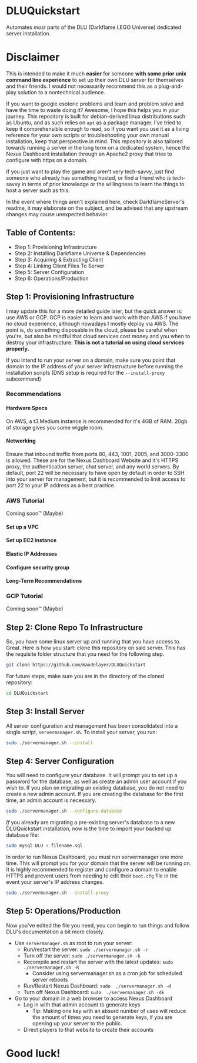# DLUQuickstart
Automates *most* parts of the DLU (Darkflame LEGO Universe) dedicated server installation.

# Disclaimer

This is intended to make it much **easier** for someone **with some prior unix command line experience** to set up their own DLU server for themselves and their friends. I would not necessarily recommend this as a plug-and-play solution to a nontechnical audience. 

If you want to google esoteric problems and learn and problem solve and have the time to waste doing it? Awesome, I hope this helps you in your journey. This repository is built for debian-derived linux distributions such as Ubuntu, and as such relies on `apt` as a package manager. I've tried to keep it comprehensible enough to read, so if you want you use it as a living reference for your own scripts or troubleshooting your own manual installation, keep that perspective in mind. This repository is also tailored towards running a server in the long term on a dedicated system, hence the Nexus Dashboard installation through an Apache2 proxy that tries to configure with https on a domain.

If you just want to play the game and aren't very tech-savvy, just find someone who already has something hosted, or find a friend who *is* tech-savvy in terms of prior knowledge or the willingness to learn the things to host a server such as this.

In the event where things aren't explained here, check DarkflameServer's readme, it may elaborate on the subject, and be advised that any upstream changes may cause unexpected behavior.

## Table of Contents:

 - Step 1: Provisioning Infrastructure
 - Step 2: Installing Darkflame Universe & Dependencies
 - Step 3: Acquiring & Extracting Client
 - Step 4: Linking Client Files To Server
 - Step 5: Server Configuration
 - Step 6: Operations/Production

## Step 1: Provisioning Infrastructure

I may update this for a more detailed guide later, but the quick answer is: use AWS or GCP. GCP is easier to learn and work with than AWS if you have no cloud experience, although nowadays I mostly deploy via AWS. The point is, do something disposable in the cloud, please be careful when you're, but also be mindful that cloud services cost money and you when to destroy your infrastructure. **This is not a tutorial on using cloud services properly.**

If you intend to run your server on a domain, make sure you point that domain to the IP address of your server infrastructure before running the installation scripts (DNS setup is required for the ```--install-proxy``` subcommand)

### Recommendations

#### Hardware Specs

On AWS, a t3.Medium instance is recommended for it's 4GB of RAM. 20gb of storage gives you some wiggle room.

#### Networking

Ensure that inbound traffic from ports 80, 443, 1001, 2005, and 3000-3300 is allowed. These are for the Nexus Dashboard Website and it's HTTPS proxy, the authentication server, chat server, and any world servers. By default, port 22 will be necessary to have open by default in order to SSH into your server for management, but it is recommended to limit access to port 22 to your IP address as a best practice. 

### AWS Tutorial

Coming soon:tm: (Maybe)

#### Set up a VPC
#### Set up EC2 instance
#### Elastic IP Addresses
#### Configure security group
#### Long-Term Recommendations

### GCP Tutorial

Coming soon:tm: (Maybe)

## Step 2: Clone Repo To Infrastructure

So, you have some linux server up and running that you have access to. Great. Here is how you start: clone this repository on said server. This has the requisite folder structure that you need for the following step.

```bash
git clone https://github.com/maxdelayer/DLUQuickstart
```

For future steps, make sure you are in the directory of the cloned repository:

```bash
cd DLUQuickstart
```

## Step 3: Install Server

All server configuration and management has been consolidated into a single script, `servermanager.sh`. To install your server, you run:

```bash
sudo ./servermanager.sh --install
```

## Step 4: Server Configuration

You will need to configure your database. It will prompt you to set up a password for the database, as well as create an admin user account if you wish to. If you plan on migrating an existing database, you do not need to create a new admin account. If you are creating the database for the first time, an admin account is necessary.

```bash
sudo ./servermanager.sh --configure-database
```

*If* you already are migrating a pre-existing server's database to a new DLUQuickstart installation, now is the time to import your backed up database file:

```bash
sudo mysql DLU < filename.sql
```

In order to run Nexus Dashboard, you must run servermanager one more time. This will prompt you for your domain that the server will be running on. It is highly recommended to register and configure a domain to enable HTTPS and prevent users from needing to edit their `boot.cfg` file in the event your server's IP address changes.

```bash
sudo ./servermanager.sh --install-proxy
```

## Step 5: Operations/Production

Now you've edited the file you need, you can begin to run things and follow DLU's documentation a bit more closely.

- Use `servermanager.sh` as root to run your server:
  - Run/restart the server: `sudo ./servermanager.sh -r`
  - Turn off the server: `sudo ./servermanager.sh -k`
  - Recompile and restart the server with the latest updates: `sudo  ./servermanager.sh -R`
    - Consider using servermanager.sh as a cron job for scheduled server reboots
  - Run/Restart Nexus Dashboard: `sudo  ./servermanager.sh -d`
  - Turn off Nexus Dashboard: `sudo  ./servermanager.sh -dk`
- Go to your domain in a web browser to access Nexus Dashboard
  - Log in with that admin account to generate keys
    - Tip: Making one key with an absurd number of uses will reduce the amount of times you need to generate keys, if you are opening up your server to the public.
  - Direct players to that website to create their accounts

# Good luck!
